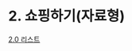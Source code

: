 # 2. 쇼핑하기(자료형)

[2.0 리스트](2%20%E1%84%89%E1%85%AD%E1%84%91%E1%85%B5%E1%86%BC%E1%84%92%E1%85%A1%E1%84%80%E1%85%B5(%E1%84%8C%E1%85%A1%E1%84%85%E1%85%AD%E1%84%92%E1%85%A7%E1%86%BC)%207121e5cd0d8342a29a0b34c727ffbe05/2%200%20%E1%84%85%E1%85%B5%E1%84%89%E1%85%B3%E1%84%90%E1%85%B3%20075682e0809c4f68972de52cc610fbc0.md)